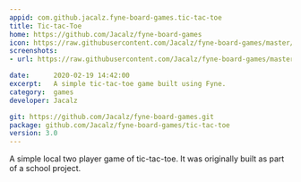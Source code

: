 ```yaml
---
appid: com.github.jacalz.fyne-board-games.tic-tac-toe
title: Tic-tac-Toe
home: https://github.com/Jacalz/fyne-board-games
icon: https://raw.githubusercontent.com/Jacalz/fyne-board-games/master/tic-tac-toe/assets/bundle/icon-512.png
screenshots:
- url: https://raw.githubusercontent.com/Jacalz/fyne-board-games/master/tic-tac-toe/assets/screenshot.png

date:      2020-02-19 14:42:00
excerpt:   A simple tic-tac-toe game built using Fyne.
category:  games
developer: Jacalz

git: https://github.com/Jacalz/fyne-board-games.git
package: github.com/Jacalz/fyne-board-games/tic-tac-toe
version: 3.0
---
```


A simple local two player game of tic-tac-toe. It was originally built as part of a school project.
